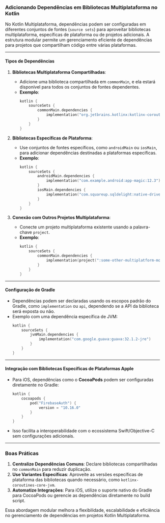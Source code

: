 ### Adicionando Dependências em Bibliotecas Multiplataforma no Kotlin

No Kotlin Multiplataforma, dependências podem ser configuradas em diferentes conjuntos de fontes (`source sets`) para aproveitar bibliotecas multiplataforma, específicas de plataforma ou de projetos adicionais. A estrutura modular permite um gerenciamento eficiente de dependências para projetos que compartilham código entre várias plataformas.

---

#### Tipos de Dependências

1. **Bibliotecas Multiplataforma Compartilhadas**:
   - Adicione uma biblioteca compartilhada em `commonMain`, e ela estará disponível para todos os conjuntos de fontes dependentes.
   - **Exemplo**:
     ```kotlin
     kotlin {
         sourceSets {
             commonMain.dependencies {
                 implementation("org.jetbrains.kotlinx:kotlinx-coroutines-core:1.9.0")
             }
         }
     }
     ```

2. **Bibliotecas Específicas de Plataforma**:
   - Use conjuntos de fontes específicos, como `androidMain` ou `iosMain`, para adicionar dependências destinadas a plataformas específicas.
   - **Exemplo**:
     ```kotlin
     kotlin {
         sourceSets {
             androidMain.dependencies {
                 implementation("com.example.android:app-magic:12.3")
             }
             iosMain.dependencies {
                 implementation("com.squareup.sqldelight:native-driver:2.0.2")
             }
         }
     }
     ```

3. **Conexão com Outros Projetos Multiplataforma**:
   - Conecte um projeto multiplataforma existente usando a palavra-chave `project`.
   - **Exemplo**:
     ```kotlin
     kotlin {
         sourceSets {
             commonMain.dependencies {
                 implementation(project(":some-other-multiplatform-module"))
             }
         }
     }
     ```

---

#### Configuração de Gradle

- Dependências podem ser declaradas usando os escopos padrão do Gradle, como `implementation` ou `api`, dependendo se a API da biblioteca será exposta ou não.
- Exemplo com uma dependência específica de JVM:
  ```kotlin
  kotlin {
      sourceSets {
          jvmMain.dependencies {
              implementation("com.google.guava:guava:32.1.2-jre")
          }
      }
  }
  ```

---

#### Integração com Bibliotecas Específicas de Plataformas Apple

- Para iOS, dependências como o **CocoaPods** podem ser configuradas diretamente no Gradle:
  ```kotlin
  kotlin {
      cocoapods {
          pod("FirebaseAuth") {
              version = "10.16.0"
          }
      }
  }
  ```
- Isso facilita a interoperabilidade com o ecossistema Swift/Objective-C sem configurações adicionais.

---

### Boas Práticas
1. **Centralize Dependências Comuns**: Declare bibliotecas compartilhadas no `commonMain` para reduzir duplicação.
2. **Use Variantes Específicas**: Aproveite as versões específicas de plataforma das bibliotecas quando necessário, como `kotlinx-coroutines-core-jvm`.
3. **Automatize Integrações**: Para iOS, utilize o suporte nativo do Gradle para CocoaPods ou gerencie as dependências diretamente no build script.

Essa abordagem modular melhora a flexibilidade, escalabilidade e eficiência no gerenciamento de dependências em projetos Kotlin Multiplataforma.